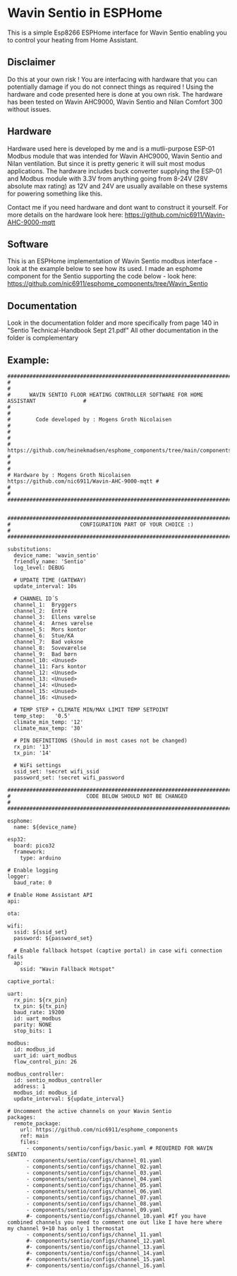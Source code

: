 # Wavin Sentio in ESPHome

This is a simple Esp8266 ESPHome interface for Wavin Sentio enabling you to control your heating from Home Assistant. 

## Disclaimer
Do this at your own risk ! You are interfacing with hardware that you can potentially damage if you do not connect things as required !
Using the hardware and code presented here is done at you own risk. The hardware has been tested on Wavin AHC9000, Wavin Sentio and Nilan Comfort 300 without issues.

## Hardware

Hardware used here is developed by me and is a mutli-purpose ESP-01 Modbus module that was intended for Wavin AHC9000, Wavin Sentio and Nilan ventilation. But since it is pretty generic it will suit most modus applications.
The hardware includes buck converter supplying the ESP-01 and Modbus module with 3.3V from anything going from 8-24V (28V absolute max rating) as 12V and 24V are usually available on these systems for powering something like this.

Contact me if you need hardware and dont want to construct it yourself.
For more details on the hardware look here: https://github.com/nic6911/Wavin-AHC-9000-mqtt

## Software

This is an ESPHome implementation of Wavin Sentio modbus interface - look at the example below to see how its used.
I made an esphome component for the Sentio supporting the code below - look here: https://github.com/nic6911/esphome_components/tree/Wavin_Sentio

## Documentation
Look in the documentation folder and more specifically from page 140 in "Sentio Technical-Handbook Sept 21.pdf"
All other documentation in the folder is complementary

## Example:
```
########################################################################################
#                                                                                      #
#      WAVIN SENTIO FLOOR HEATING CONTROLLER SOFTWARE FOR HOME ASSISTANT               #
#                                                                                      #   
#        Code developed by : Mogens Groth Nicolaisen                                   #
#                                                                                      #
# https://github.com/heinekmadsen/esphome_components/tree/main/components/wavinAhc9000 #    
#                                                                                      #
# Hardware by : Mogens Groth Nicolaisen https://github.com/nic6911/Wavin-AHC-9000-mqtt #                                                                                       
#                                                                                      #
########################################################################################


########################################################################################
#                      CONFIGURATION PART OF YOUR CHOICE :)                            #
########################################################################################

substitutions:
  device_name: 'wavin_sentio'
  friendly_name: 'Sentio'
  log_level: DEBUG
 
  # UPDATE TIME (GATEWAY)
  update_interval: 10s
  
  # CHANNEL ID´S
  channel_1:  Bryggers
  channel_2:  Entré
  channel_3:  Ellens værelse
  channel_4:  Arnes værelse
  channel_5:  Mors kontor
  channel_6:  Stue/KA
  channel_7:  Bad voksne
  channel_8:  Soveværelse
  channel_9:  Bad børn
  channel_10: <Unused>
  channel_11: Fars kontor
  channel_12: <Unused>
  channel_13: <Unused>
  channel_14: <Unused>
  channel_15: <Unused>
  channel_16: <Unused>
  
  # TEMP STEP + CLIMATE MIN/MAX LIMIT TEMP SETPOINT
  temp_step:   '0.5'
  climate_min_temp: '12'  
  climate_max_temp: '30'
  
  # PIN DEFINITIONS (Should in most cases not be changed) 
  rx_pin: '13'
  tx_pin: '14'

  # WiFi settings
  ssid_set: !secret wifi_ssid
  password_set: !secret wifi_password
  
########################################################################################
#                        CODE BELOW SHOULD NOT BE CHANGED                              #
########################################################################################  

esphome:
  name: ${device_name}

esp32:
  board: pico32
  framework:
    type: arduino

# Enable logging
logger:
  baud_rate: 0
    
# Enable Home Assistant API
api:
  
ota:

wifi:
  ssid: ${ssid_set}
  password: ${password_set}

  # Enable fallback hotspot (captive portal) in case wifi connection fails
  ap:
    ssid: "Wavin Fallback Hotspot"

captive_portal:  
    
uart:
  rx_pin: ${rx_pin}
  tx_pin: ${tx_pin}
  baud_rate: 19200
  id: uart_modbus
  parity: NONE
  stop_bits: 1
  
modbus:
  id: modbus_id
  uart_id: uart_modbus
  flow_control_pin: 26
  
modbus_controller:
  id: sentio_modbus_controller
  address: 1
  modbus_id: modbus_id
  update_interval: ${update_interval}

# Uncomment the active channels on your Wavin Sentio
packages:
  remote_package:
    url: https://github.com/nic6911/esphome_components
    ref: main
    files: 
      - components/sentio/configs/basic.yaml # REQUIRED FOR WAVIN SENTIO
      - components/sentio/configs/channel_01.yaml
      - components/sentio/configs/channel_02.yaml
      - components/sentio/configs/channel_03.yaml
      - components/sentio/configs/channel_04.yaml
      - components/sentio/configs/channel_05.yaml
      - components/sentio/configs/channel_06.yaml
      - components/sentio/configs/channel_07.yaml
      - components/sentio/configs/channel_08.yaml
      - components/sentio/configs/channel_09.yaml
      #- components/sentio/configs/channel_10.yaml #If you have combined channels you need to comment one out like I have here where my channel 9+10 has only 1 thermostat
      - components/sentio/configs/channel_11.yaml
      #- components/sentio/configs/channel_12.yaml
      #- components/sentio/configs/channel_13.yaml
      #- components/sentio/configs/channel_14.yaml
      #- components/sentio/configs/channel_15.yaml
      #- components/sentio/configs/channel_16.yaml

```